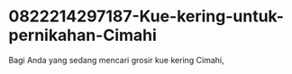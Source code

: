 # 0822214297187-Kue-kering-untuk-pernikahan-Cimahi
Bagi Anda yang sedang mencari grosir kue kering Cimahi,
